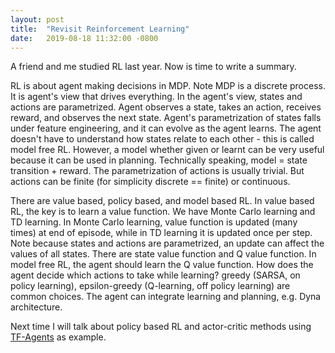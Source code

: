 ```yaml
---
layout: post
title:  "Revisit Reinforcement Learning"
date:   2019-08-18 11:32:00 -0800
---
```

A friend and me studied RL last year. Now is time to write a summary.


RL is about agent making decisions in MDP. Note MDP is a discrete process. It is agent's view that drives everything. In the agent's view, states and actions are parametrized. Agent observes a state, takes an action, receives reward, and observes the next state. Agent's parametrization of states falls under feature engineering, and it can evolve as the agent learns. The agent doesn't have to understand how states relate to each other - this is called model free RL. However, a model whether given or learnt can be very useful because it can be used in planning. Technically speaking, model = state transition + reward. The parametrization of actions is usually trivial. But actions can be finite (for simplicity discrete == finite) or continuous.


There are value based, policy based, and model based RL. In value based RL, the key is to learn a value function. We have Monte Carlo learning and TD learning. In Monte Carlo learning, value function is updated (many times) at end of episode, while in TD learning it is updated once per step. Note because states and actions are parametrized, an update can affect the values of all states. There are state value function and Q value function. In model free RL, the agent should learn the Q value function. How does the agent decide which actions to take while learning? greedy (SARSA, on policy learning), epsilon-greedy (Q-learning, off policy learning) are common choices. The agent can integrate learning and planning, e.g. Dyna architecture.


Next time I will talk about policy based RL and actor-critic methods using [TF-Agents][TF-Agents] as example.


[TF-Agents]:https://github.com/tensorflow/agents
